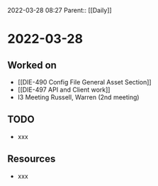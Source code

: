 2022-03-28 08:27
Parent:: [[Daily]]

# 2022-03-28

## Worked on

- [[DIE-490 Config File General Asset Section]]
- [[DIE-497 API and Client work]]
- I3 Meeting Russell, Warren (2nd meeting)

## TODO

- xxx

## Resources

- xxx

